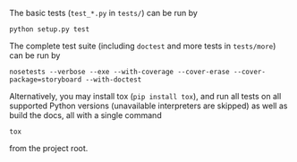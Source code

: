 The basic tests (`test_*.py` in `tests/`) can be run by

    python setup.py test

The complete test suite (including `doctest` and more tests in `tests/more`) can be run by

    nosetests --verbose --exe --with-coverage --cover-erase --cover-package=storyboard --with-doctest

Alternatively, you may install tox (`pip install tox`), and run all tests on all supported Python versions (unavailable interpreters are skipped) as well as build the docs, all with a single command

    tox

from the project root.
